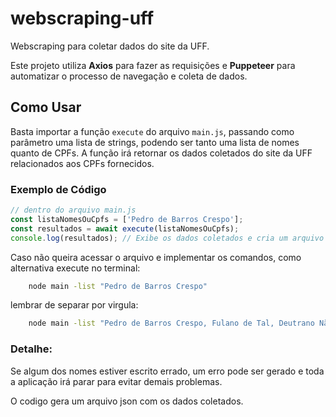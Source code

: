 # webscraping-uff

Webscraping para coletar dados do site da UFF.

Este projeto utiliza **Axios** para fazer as requisições e **Puppeteer** para automatizar o processo de navegação e coleta de dados.

## Como Usar

Basta importar a função `execute` do arquivo `main.js`, passando como parâmetro uma lista de strings, podendo ser tanto uma lista de nomes quanto de CPFs. A função irá retornar os dados coletados do site da UFF relacionados aos CPFs fornecidos.

### Exemplo de Código
```javascript
// dentro do arquivo main.js
const listaNomesOuCpfs = ['Pedro de Barros Crespo'];
const resultados = await execute(listaNomesOuCpfs);
console.log(resultados); // Exibe os dados coletados e cria um arquivo json
```

Caso não queira acessar o arquivo e implementar os comandos, como alternativa execute no terminal:
```bash
    node main -list "Pedro de Barros Crespo"
```

lembrar de separar por virgula:
```bash
    node main -list "Pedro de Barros Crespo, Fulano de Tal, Deutrano Não Sei das Quantas"
```

### Detalhe:
Se algum dos nomes estiver escrito errado, um erro pode ser gerado e toda a aplicação irá parar para evitar demais problemas.

O codigo gera um arquivo json com os dados coletados.
